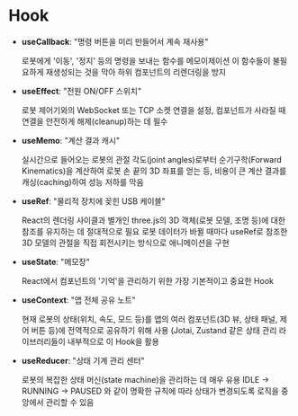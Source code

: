 # Hook

  - **useCallback**: "명령 버튼을 미리 만들어서 계속 재사용"
    
    로봇에게 '이동', '정지' 등의 명령을 보내는 함수를 메모이제이션
    이 함수들이 불필요하게 재생성되는 것을 막아 하위 컴포넌트의 리렌더링을 방지
    
  - **useEffect**: "전원 ON/OFF 스위치"
    
    로봇 제어기와의 WebSocket 또는 TCP 소켓 연결을 설정,
    컴포넌트가 사라질 때 연결을 안전하게 해제(cleanup)하는 데 필수
    
  - **useMemo**: "계산 결과 캐시"
    
    실시간으로 들어오는 로봇의 관절 각도(joint angles)로부터 순기구학(Forward Kinematics)을 계산하여 로봇 손 끝의 3D 좌표를 얻는 등,
    비용이 큰 계산 결과를 캐싱(caching)하여 성능 저하를 막음
    
  - **useRef**: "물리적 장치에 꽂힌 USB 케이블"
    
    React의 렌더링 사이클과 별개인 three.js의 3D 객체(로봇 모델, 조명 등)에 대한 참조를 유지하는 데 절대적으로 필요
    로봇 데이터가 바뀔 때마다 useRef로 참조한 3D 모델의 관절을 직접 회전시키는 방식으로 애니메이션을 구현
    
  - **useState**: "메모장"
    
    React에서 컴포넌트의 '기억'을 관리하기 위한 가장 기본적이고 중요한 Hook
    
  - **useContext**: "앱 전체 공유 노트"

    현재 로봇의 상태(위치, 속도, 모드 등)를 앱의 여러 컴포넌트(3D 뷰, 상태 패널, 제어 버튼 등)에 전역적으로 공유하기 위해 사용
    (Jotai, Zustand 같은 상태 관리 라이브러리들이 내부적으로 이 Hook을 활용
    
  - **useReducer**: "상태 기계 관리 센터"
    
    로봇의 복잡한 상태 머신(state machine)을 관리하는 데 매우 유용
    IDLE -> RUNNING -> PAUSED 와 같이 명확한 규칙에 따라 상태가 변경되도록 로직을 중앙에서 관리할 수 있음
  
